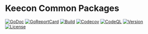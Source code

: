 # Keecon Common Packages

[![GoDoc](https://pkg.go.dev/badge/github.com/keecon/pkg)](https://pkg.go.dev/github.com/keecon/pkg)
[![GoReportCard](https://goreportcard.com/badge/github.com/keecon/pkg)](https://goreportcard.com/report/github.com/keecon/pkg)
[![Build](https://github.com/keecon/pkg/actions/workflows/build.yml/badge.svg)](https://github.com/keecon/pkg/actions/workflows/build.yml)
[![Codecov](https://codecov.io/gh/keecon/pkg/branch/main/graph/badge.svg?token=ZUS6J5K06A)](https://codecov.io/gh/keecon/pkg)
[![CodeQL](https://github.com/keecon/pkg/actions/workflows/code-ql.yml/badge.svg)](https://github.com/keecon/pkg/actions/workflows/code-ql.yml)
[![Version](https://img.shields.io/github/v/tag/keecon/pkg?sort=semver)](https://github.com/keecon/pkg/tags)
[![License](https://img.shields.io/github/license/keecon/pkg)](https://github.com/keecon/pkg/blob/main/LICENSE)
